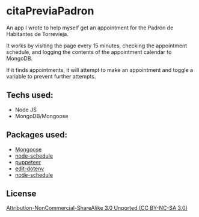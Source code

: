 # citaPreviaPadron

An app I wrote to help myself get an appointment for the Padrón de Habitantes de Torrevieja.

It works by visiting the page every 15 minutes, checking the appointment schedule, and logging the contents of the appointment calendar to MongoDB.

If it finds appointments, it will attempt to make an appointment and toggle a variable to prevent further attempts.

## Techs used:

- Node JS
- MongoDB/Mongoose

## Packages used: 

- [Mongoose](https://www.npmjs.com/package/mongoose)
- [node-schedule](https://www.npmjs.com/package/node-schedule)
- [puppeteer](https://www.npmjs.com/package/puppeteer)
- [edit-dotenv](https://www.npmjs.com/package/edit-dotenv)
- [node-schedule](https://www.npmjs.com/package/node-schedule)

## License
[Attribution-NonCommercial-ShareAlike 3.0 Unported (CC BY-NC-SA 3.0) ](https://creativecommons.org/licenses/by-nc-sa/3.0/)